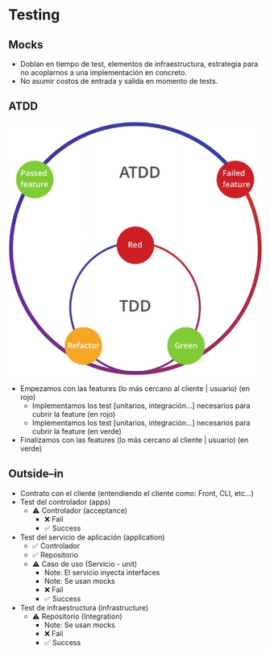 # Testing

## Mocks

- Doblan en tiempo de test, elementos de infraestructura, estrategia para no acoplarnos a una implementación en concreto.
- No asumir costos de entrada y salida en momento de tests. 

## ATDD

![ATDD](./atdd.jpg)

- Empezamos con las features (lo más cercano al cliente | usuario) (en rojo)
  - Implementamos los test [unitarios, integración...] necesarios para cubrir la feature (en rojo)
  - Implementamos los test [unitarios, integración...] necesarios para cubrir la feature (en verde)
- Finalizamos con las features (lo más cercano al cliente | usuario) (en verde)

## Outside–in

- Contrato con el cliente (entendiendo el cliente como: Front, CLI, etc...)
- Test del controlador (apps)
  - ⚠ Controlador (acceptance)
    - ❌ Fail
    - ✅ Success 
- Test del servicio de aplicación (application)
  - ✅ Controlador
  - ✅ Repositorio
  - ⚠ Caso de uso (Servicio - unit)
    - Note: El servicio inyecta interfaces
    - Note: Se usan mocks
    - ❌ Fail
    - ✅ Success
- Test de infraestructura (infrastructure)
  - ⚠ Repositorio (Integration)
    - Note: Se usan mocks
    - ❌ Fail
    - ✅ Success
